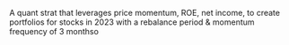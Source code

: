 A quant strat that leverages price momentum, ROE, net income, to create portfolios for stocks in 2023 with a rebalance period & momentum frequency of 3 monthso
